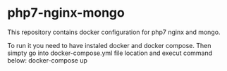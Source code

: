 # php7-nginx-mongo

This repository contains docker configuration for php7 nginx and mongo.

To run it you need to have instaled docker and docker compose. Then simpty go into docker-compose.yml file location and execut command below:
docker-compose up
